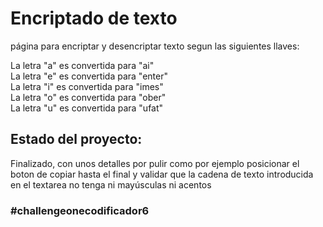 <h1>Encriptado de texto</h1>

página para encriptar y desencriptar texto segun las siguientes llaves:

La letra "a" es convertida para "ai"<br>
La letra "e" es convertida para "enter"<br>
La letra "i" es convertida para "imes"<br>
La letra "o" es convertida para "ober"<br>
La letra "u" es convertida para "ufat"<br>

<h2>Estado del proyecto:</h2> Finalizado, con unos detalles por pulir como por ejemplo posicionar el boton de copiar hasta el final y validar que la cadena de texto introducida en el textarea no tenga ni mayúsculas ni acentos 

<h3>#challengeonecodificador6</h3>
